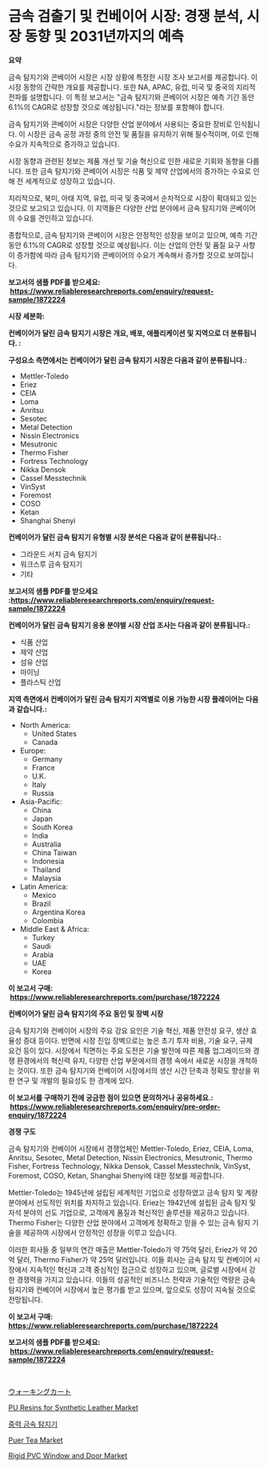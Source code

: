 <p><h1>금속 검출기 및 컨베이어 시장: 경쟁 분석, 시장 동향 및 2031년까지의 예측</h1></p><p><strong>요약</strong></p>
<p><p>금속 탐지기와 콘베이어 시장은 시장 상황에 특정한 시장 조사 보고서를 제공합니다. 이 시장 동향의 간략한 개요를 제공합니다. 또한 NA, APAC, 유럽, 미국 및 중국의 지리적 전파를 설명합니다. 이 특정 보고서는 "금속 탐지기와 콘베이어 시장은 예측 기간 동안 6.1%의 CAGR로 성장할 것으로 예상됩니다."라는 정보를 포함해야 합니다.</p><p>금속 탐지기와 콘베이어 시장은 다양한 산업 분야에서 사용되는 중요한 장비로 인식됩니다. 이 시장은 금속 공정 과정 중의 안전 및 품질을 유지하기 위해 필수적이며, 이로 인해 수요가 지속적으로 증가하고 있습니다.</p><p>시장 동향과 관련된 정보는 제품 개선 및 기술 혁신으로 인한 새로운 기회와 동향을 다룹니다. 또한 금속 탐지기와 콘베이어 시장은 식품 및 제약 산업에서의 증가하는 수요로 인해 전 세계적으로 성장하고 있습니다.</p><p>지리적으로, 북미, 아태 지역, 유럽, 미국 및 중국에서 순차적으로 시장이 확대되고 있는 것으로 보고되고 있습니다. 이 지역들은 다양한 산업 분야에서 금속 탐지기와 콘베이어의 수요를 견인하고 있습니다.</p><p>종합적으로, 금속 탐지기와 콘베이어 시장은 안정적인 성장을 보이고 있으며, 예측 기간 동안 6.1%의 CAGR로 성장할 것으로 예상됩니다. 이는 산업의 안전 및 품질 요구 사항이 증가함에 따라 금속 탐지기와 콘베이어의 수요가 계속해서 증가할 것으로 보여집니다.</p></p>
<p><strong>보고서의 샘플 PDF를 받으세요: &nbsp;<a href="https://www.reliableresearchreports.com/enquiry/request-sample/1872224">https://www.reliableresearchreports.com/enquiry/request-sample/1872224</a></strong></p>
<p><strong>시장 세분화:</strong></p>
<p><strong> 컨베이어가 달린 금속 탐지기 시장은 개요, 배포, 애플리케이션 및 지역으로 더 분류됩니다. :</strong></p>
<p><strong>구성요소 측면에서는 컨베이어가 달린 금속 탐지기 시장은 다음과 같이 분류됩니다.:</strong></p>
<p><ul><li>Mettler-Toledo</li><li>Eriez</li><li>CEIA</li><li>Loma</li><li>Anritsu</li><li>Sesotec</li><li>Metal Detection</li><li>Nissin Electronics</li><li>Mesutronic</li><li>Thermo Fisher</li><li>Fortress Technology</li><li>Nikka Densok</li><li>Cassel Messtechnik</li><li>VinSyst</li><li>Foremost</li><li>COSO</li><li>Ketan</li><li>Shanghai Shenyi</li></ul></p>
<p><strong> 컨베이어가 달린 금속 탐지기 유형별 시장 분석은 다음과 같이 분류됩니다.:</strong></p>
<p><ul><li>그라운드 서치 금속 탐지기</li><li>워크스루 금속 탐지기</li><li>기타</li></ul></p>
<p><strong>보고서의 샘플 PDF를 받으세요 :<a href="https://www.reliableresearchreports.com/enquiry/request-sample/1872224">https://www.reliableresearchreports.com/enquiry/request-sample/1872224</a></strong></p>
<p><strong> 컨베이어가 달린 금속 탐지기 응용 분야별 시장 산업 조사는 다음과 같이 분류됩니다.:</strong></p>
<p><ul><li>식품 산업</li><li>제약 산업</li><li>섬유 산업</li><li>마이닝</li><li>플라스틱 산업</li></ul></p>
<p><strong>지역 측면에서 컨베이어가 달린 금속 탐지기 지역별로 이용 가능한 시장 플레이어는 다음과 같습니다.:</strong></p>
<p><ul>
    <li>
        North America:
        <ul>
            <li>United States</li>
            <li>Canada</li>
        </ul>
    </li>
    <li>
        Europe:
        <ul>
            <li>Germany</li>
            <li>France</li>
            <li>U.K.</li>
            <li>Italy</li>
            <li>Russia</li>
        </ul>
    </li>
    <li>
        Asia-Pacific:
        <ul>
            <li>China</li>
            <li>Japan</li>
            <li>South Korea</li>
            <li>India</li>
            <li>Australia</li>
            <li>China Taiwan</li>
            <li>Indonesia</li>
            <li>Thailand</li>
            <li>Malaysia</li>
        </ul>
    </li>
    <li>
        Latin America:
        <ul>
            <li>Mexico</li>
            <li>Brazil</li>
            <li>Argentina Korea</li>
            <li>Colombia</li>
        </ul>
    </li>
    <li>
        Middle East & Africa:
        <ul>
            <li>Turkey</li>
            <li>Saudi</li>
            <li>Arabia</li>
            <li>UAE</li>
            <li>Korea</li>
        </ul>
    </li>
    </ul></p>
<p><strong>이 보고서 구매: &nbsp;<a href="https://www.reliableresearchreports.com/purchase/1872224">https://www.reliableresearchreports.com/purchase/1872224</a></strong></p>
<p><strong>컨베이어가 달린 금속 탐지기의 주요 동인 및 장벽 시장</strong></p>
<p><p>금속 탐지기와 컨베이어 시장의 주요 강요 요인은 기술 혁신, 제품 안전성 요구, 생산 효율성 증대 등이다. 반면에 시장 진입 장벽으로는 높은 초기 투자 비용, 기술 요구, 규제 요건 등이 있다. 시장에서 직면하는 주요 도전은 기술 발전에 따른 제품 업그레이드와 경쟁 환경에서의 혁신력 유지, 다양한 산업 부문에서의 경쟁 속에서 새로운 시장을 개척하는 것이다. 또한 금속 탐지기와 컨베이어 시장에서의 생산 시간 단축과 정확도 향상을 위한 연구 및 개발의 필요성도 한 경계에 있다.</p></p>
<p><strong>이 보고서를 구매하기 전에 궁금한 점이 있으면 문의하거나 공유하세요.: &nbsp;<a href="https://www.reliableresearchreports.com/enquiry/pre-order-enquiry/1872224">https://www.reliableresearchreports.com/enquiry/pre-order-enquiry/1872224</a></strong></p>
<p><strong>경쟁 구도</strong></p>
<p><p>금속 탐지기와 컨베이어 시장에서 경쟁업체인 Mettler-Toledo, Eriez, CEIA, Loma, Anritsu, Sesotec, Metal Detection, Nissin Electronics, Mesutronic, Thermo Fisher, Fortress Technology, Nikka Densok, Cassel Messtechnik, VinSyst, Foremost, COSO, Ketan, Shanghai Shenyi에 대한 정보를 제공합니다. </p><p>Mettler-Toledo는 1945년에 설립된 세계적인 기업으로 성장하였고 금속 탐지 및 계량 분야에서 선도적인 위치를 차지하고 있습니다. Eriez는 1942년에 설립된 금속 탐지 및 자석 분야의 선도 기업으로, 고객에게 품질과 혁신적인 솔루션을 제공하고 있습니다. Thermo Fisher는 다양한 산업 분야에서 고객에게 정확하고 믿을 수 있는 금속 탐지 기술을 제공하여 시장에서 안정적인 성장을 이루고 있습니다. </p><p>이러한 회사들 중 일부의 연간 매출은 Mettler-Toledo가 약 75억 달러, Eriez가 약 20억 달러, Thermo Fisher가 약 25억 달러입니다. 이들 회사는 금속 탐지 및 컨베이어 시장에서 지속적인 혁신과 고객 중심적인 접근으로 성장하고 있으며, 글로벌 시장에서 강한 경쟁력을 가지고 있습니다. 이들의 성공적인 비즈니스 전략과 기술적인 역량은 금속 탐지기와 컨베이어 시장에서 높은 평가를 받고 있으며, 앞으로도 성장이 지속될 것으로 전망됩니다.</p></p>
<p><strong>이 보고서 구매: &nbsp; <a href="https://www.reliableresearchreports.com/purchase/1872224">https://www.reliableresearchreports.com/purchase/1872224</a></strong></p>
<p><strong>보고서의 샘플 PDF를 받으세요: &nbsp;<a href="https://www.reliableresearchreports.com/enquiry/request-sample/1872224">https://www.reliableresearchreports.com/enquiry/request-sample/1872224</a></strong><strong></strong></p>
<p>&nbsp;</p>
<p><p><a href="https://github.com/vhemk0794148/Market-Research-Report-List-1/blob/main/87692192599.md">ウォーキングカート</a></p><p><a href="https://github.com/joannesouthgate/Market-Research-Report-List-2/blob/main/pu-resins-for-synthetic-leather-market.md">PU Resins for Synthetic Leather Market</a></p><p><a href="https://github.com/vss5505pa7z1p/Market-Research-Report-List-1/blob/main/21856752171.md">중력 금속 탐지기</a></p><p><a href="https://issuu.com/reportprime-2/docs/puer-tea-market-size-2030.pptx_c0a118734c6d5e">Puer Tea Market</a></p><p><a href="https://github.com/sofayahoo2023/Market-Research-Report-List-3/blob/main/rigid-pvc-window-and-door-market.md">Rigid PVC Window and Door Market</a></p></p>